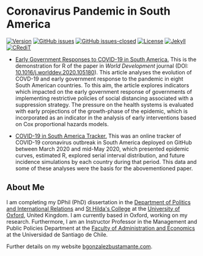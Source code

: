 # Coronavirus Pandemic in South America

[![Version](https://img.shields.io/badge/version-v3.14.13-blue.svg)](https://github.com/bgonzalezbustamante/COVID-19-South-America/blob/master/CHANGELOG.md) [![GitHub issues](https://img.shields.io/github/issues/bgonzalezbustamante/COVID-19-South-America.svg)](https://github.com/bgonzalezbustamante/COVID-19-South-America/issues/) [![GitHub issues-closed](https://img.shields.io/github/issues-closed/bgonzalezbustamante/COVID-19-South-America.svg)](https://github.com/bgonzalezbustamante/COVID-19-South-America/issues?q=is%3Aissue+is%3Aclosed) [![License](https://img.shields.io/badge/license-CC--BY--4.0-black)](https://github.com/bgonzalezbustamante/COVID-19-South-America/blob/master/LICENSE.txt) [![Jekyll](https://img.shields.io/badge/made%20with-Jekyll-1f425f.svg)](https://jekyllrb.com/) [![CRediT](https://img.shields.io/badge/contributions-CRediT-purple.svg)](https://bgonzalezbustamante.com/project/covid-19-south-america/)

- [Early Government Responses to COVID-19 in South America.](Early-Responses.md) This is the demonstration for R of the paper in *World Development* journal (DOI: [10.1016/j.worlddev.2020.105180](https://doi.org/10.1016/j.worlddev.2020.105180)). This article analyses the evolution of COVD-19 and early government response to the pandemic in eight South American countries. To this aim, the article explores indicators which impacted on the early government response of governments of implementing restrictive policies of social distancing associated with a suppression strategy. The pressure on the health systems is evaluated with early projections of the growth-phase of the epidemic, which is incorporated as an indicator in the analysis of early interventions based on Cox proportional hazards models.

- [COVID-19 in South America Tracker.](Tracker.md) This was an online tracker of COVID-19 coronavirus outbreak in South America deployed on GitHub between March 2020 and mid-May 2020, which presented epidemic curves, estimated R, explored serial interval distribution, and future incidence simulations by each country during that period. This data and some of these analyses were the basis for the abovementioned paper.

## About Me

I am completing my DPhil (PhD) dissertation in the [Department of Politics and International Relations](https://www.politics.ox.ac.uk/) and [St Hilda's College](https://www.sthildas.ox.ac.uk/) at the [University of Oxford](http://www.ox.ac.uk/), United Kingdom. I am currently based in Oxford, working on my research. Furthermore, I am an Instructor Professor in the Management and Public Policies Department at the [Faculty of Administration and Economics](https://fae.usach.cl/) at the Universidad de Santiago de Chile.

Further details on my website [bgonzalezbustamante.com](https://bgonzalezbustamante.com/).
